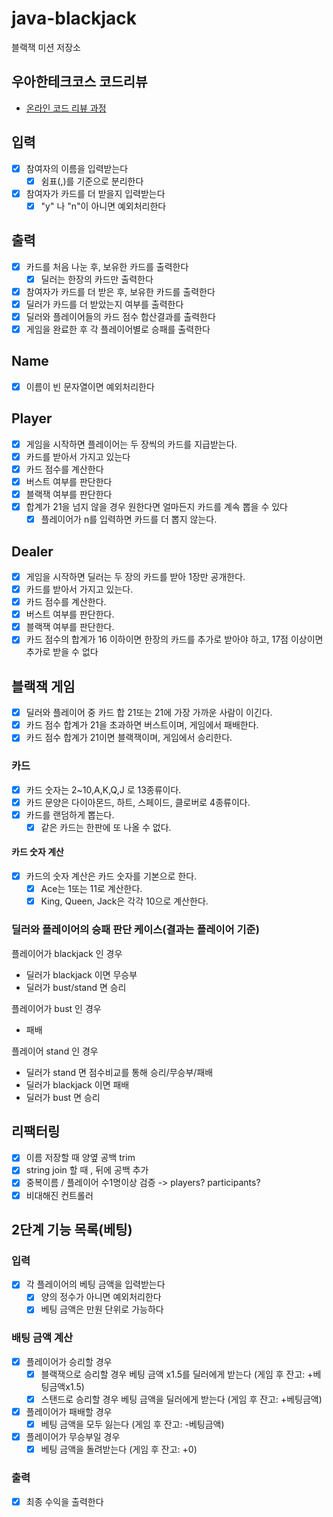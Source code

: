 # java-blackjack

블랙잭 미션 저장소

## 우아한테크코스 코드리뷰

- [온라인 코드 리뷰 과정](https://github.com/woowacourse/woowacourse-docs/blob/master/maincourse/README.md)

## 입력

- [x] 참여자의 이름을 입력받는다
    - [x] 쉼표(,)를 기준으로 분리한다
- [x] 참여자가 카드를 더 받을지 입력받는다
    - [x] "y" 나 "n"이 아니면 예외처리한다

## 출력

- [x] 카드를 처음 나눈 후, 보유한 카드를 출력한다
    - [x] 딜러는 한장의 카드만 출력한다
- [x] 참여자가 카드를 더 받은 후, 보유한 카드를 출력한다
- [x] 딜러가 카드를 더 받았는지 여부를 출력한다
- [x] 딜러와 플레이어들의 카드 점수 합산결과를 출력한다
- [x] 게임을 완료한 후 각 플레이어별로 승패를 출력한다

## Name

- [x] 이름이 빈 문자열이면 예외처리한다

## Player

- [x] 게임을 시작하면 플레이어는 두 장씩의 카드를 지급받는다.
- [x] 카드를 받아서 가지고 있는다
- [x] 카드 점수를 계산한다
- [x] 버스트 여부를 판단한다
- [x] 블랙잭 여부를 판단한다
- [x] 합계가 21을 넘지 않을 경우 원한다면 얼마든지 카드를 계속 뽑을 수 있다
    - [x] 플레이어가 n를 입력하면 카드를 더 뽑지 않는다.

## Dealer

- [x] 게임을 시작하면 딜러는 두 장의 카드를 받아 1장만 공개한다.
- [x] 카드를 받아서 가지고 있는다.
- [x] 카드 점수를 계산한다.
- [x] 버스트 여부를 판단한다.
- [x] 블랙잭 여부를 판단한다.
- [x] 카드 점수의 합계가 16 이하이면 한장의 카드를 추가로 받아야 하고, 17점 이상이면 추가로 받을 수 없다

## 블랙잭 게임

- [x] 딜러와 플레이어 중 카드 합 21또는 21에 가장 가까운 사람이 이긴다.
- [x] 카드 점수 합계가 21을 초과하면 버스트이며, 게임에서 패배한다.
- [x] 카드 점수 합계가 21이면 블랙잭이며, 게임에서 승리한다.

### 카드

- [x] 카드 숫자는 2~10,A,K,Q,J 로 13종류이다.
- [x] 카드 문양은 다이아몬드, 하트, 스페이드, 클로버로 4종류이다.
- [x] 카드를 랜덤하게 뽑는다.
    - [x] 같은 카드는 한판에 또 나올 수 없다.

#### 카드 숫자 계산

- [x] 카드의 숫자 계산은 카드 숫자를 기본으로 한다.
    - [x] Ace는 1또는 11로 계산한다.
    - [x] King, Queen, Jack은 각각 10으로 계산한다.

### 딜러와 플레이어의 승패 판단 케이스(결과는 플레이어 기준)

플레이어가 blackjack 인 경우

- 딜러가 blackjack 이면 무승부
- 딜러가 bust/stand 면 승리

플레이어가 bust 인 경우

- 패배

플레이어 stand 인 경우

- 딜러가 stand 면 점수비교를 통해 승리/무승부/패배
- 딜러가 blackjack 이면 패배
- 딜러가 bust 면 승리

## 리팩터링

- [x] 이름 저장할 때 양옆 공백 trim
- [x] string join 할 때 , 뒤에 공백 추가
- [x] 중복이름 / 플레이어 수1명이상 검증 -> players? participants?
- [x] 비대해진 컨트롤러

## 2단계 기능 목록(베팅)

### 입력

- [x] 각 플레이어의 베팅 금액을 입력받는다
  - [x] 양의 정수가 아니면 예외처리한다
  - [x] 베팅 금액은 만원 단위로 가능하다

### 배팅 금액 계산

- [x] 플레이어가 승리할 경우
    - [x] 블랙잭으로 승리할 경우 베팅 금액 x1.5를 딜러에게 받는다 (게임 후 잔고: +베팅금액x1.5)
    - [x] 스탠드로 승리할 경우 베팅 금액을 딜러에게 받는다 (게임 후 잔고: +베팅금액)
- [x] 플레이어가 패배할 경우
    - [x] 베팅 금액을 모두 잃는다 (게임 후 잔고: -베팅금액)
- [x] 플레이어가 무승부일 경우
    - [x] 베팅 금액을 돌려받는다 (게임 후 잔고: +0)

### 출력

- [x] 최종 수익을 출력한다
